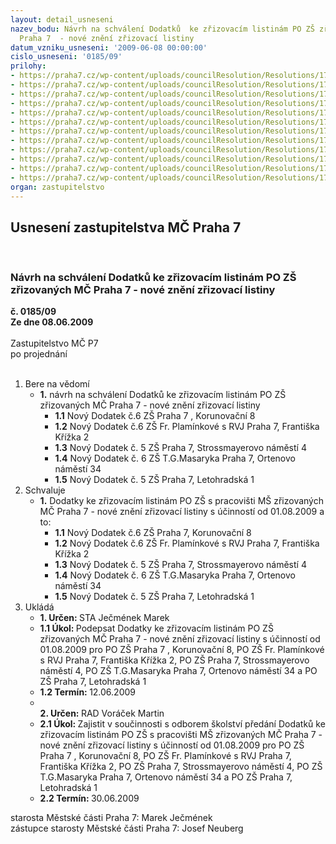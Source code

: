 ```yaml
---
layout: detail_usneseni
nazev_bodu: Návrh na schválení Dodatků  ke zřizovacím listinám PO ZŠ zřizovaných MČ
  Praha 7  - nové znění zřizovací listiny
datum_vzniku_usneseni: '2009-06-08 00:00:00'
cislo_usneseni: '0185/09'
prilohy:
- https://praha7.cz/wp-content/uploads/councilResolution/Resolutions/17977/3-09-zl_pro_z%c5%a1_korunka_dodatek_6.doc
- https://praha7.cz/wp-content/uploads/councilResolution/Resolutions/17977/3-09-zl_pro_z%c5%a1_plam%c3%adnkov%c3%a9_dodatek_6.doc
- https://praha7.cz/wp-content/uploads/councilResolution/Resolutions/17977/3-09-zl_pro_z%c5%a1_stross_dodatek_5.doc
- https://praha7.cz/wp-content/uploads/councilResolution/Resolutions/17977/3-09-zl_pro_z%c5%a1_tgm_dodatek_6.doc
- https://praha7.cz/wp-content/uploads/councilResolution/Resolutions/17977/3-09-zl_pro_z%c5%a1_letohradsk%c3%a1_dodatek_5.doc
- https://praha7.cz/wp-content/uploads/councilResolution/Resolutions/17977/3-09-usnesen%c3%ad_rm%c4%8d_0369.09.doc
- https://praha7.cz/wp-content/uploads/councilResolution/Resolutions/17977/3-09-z%c5%a1_korunov._dod5.doc
- https://praha7.cz/wp-content/uploads/councilResolution/Resolutions/17977/3-09-z%c5%a1_-_fr.plaminkove_dodat.5.doc
- https://praha7.cz/wp-content/uploads/councilResolution/Resolutions/17977/3-09-z%c5%a1_stross_dod_4.doc
- https://praha7.cz/wp-content/uploads/councilResolution/Resolutions/17977/3-09-z%c5%a1_-_tgm_orten_dodatek_%c4%8d.5.doc
- https://praha7.cz/wp-content/uploads/councilResolution/Resolutions/17977/3-09-z%c5%a1_-_letohradsk%c3%a1_dodatek_%c4%8d.4.doc
- https://praha7.cz/wp-content/uploads/councilResolution/Resolutions/17977/3-09-usnesen%c3%ad_rm%c4%8d_0558.doc
organ: zastupitelstvo
---
```

<div id="ucUsn_pList" class="usn">
	<span><h2>Usnesení zastupitelstva MČ Praha 7 </h2>
<br></span><div class="standBody">
<span><h3>Návrh na schválení Dodatků  ke zřizovacím listinám PO ZŠ zřizovaných MČ Praha 7  - nové znění zřizovací listiny</h3></span><div class="center">
		<strong>č. 0185/09</strong><br>
	</div>
<div class="center">
		<strong>Ze dne 08.06.2009</strong><br><br>
	</div>Zastupitelstvo MČ P7<br> po projednání<br><br><ol>
<li>Bere na vědomí<ul><li>
<strong>1.</strong> návrh na schválení Dodatků  ke zřizovacím listinám PO ZŠ zřizovaných MČ Praha 7 - nové znění zřizovací listiny<ul>
<li>
<strong>1.1</strong> Nový Dodatek č.6 ZŠ Praha 7 , Korunovační 8 </li>
<li>
<strong>1.2</strong> Nový Dodatek č.6 ZŠ Fr. Plamínkové s RVJ Praha 7, Františka Křížka 2</li>
<li>
<strong>1.3</strong> Nový Dodatek č. 5 ZŠ Praha 7, Strossmayerovo náměstí 4</li>
<li>
<strong>1.4</strong> Nový Dodatek č. 6 ZŠ T.G.Masaryka Praha 7, Ortenovo náměstí 34</li>
<li>
<strong>1.5</strong> Nový Dodatek č. 5 ZŠ Praha 7, Letohradská 1</li>
</ul>
</li></ul>
</li>
<li>Schvaluje<ul><li>
<strong>1.</strong> Dodatky  ke zřizovacím listinám PO ZŠ s pracovišti MŠ zřizovaných MČ Praha 7  - nové znění zřizovací listiny s účinností od 01.08.2009 a to: <ul>
<li>
<strong>1.1</strong> Nový Dodatek č.6 ZŠ Praha 7, Korunovační 8 </li>
<li>
<strong>1.2</strong> Nový Dodatek č.6 ZŠ Fr. Plamínkové s RVJ Praha 7, Františka Křížka 2</li>
<li>
<strong>1.3</strong> Nový Dodatek č. 5 ZŠ Praha 7, Strossmayerovo náměstí 4</li>
<li>
<strong>1.4</strong> Nový Dodatek č. 6 ZŠ T.G.Masaryka Praha 7, Ortenovo náměstí 34</li>
<li>
<strong>1.5</strong> Nový Dodatek č. 5 ZŠ Praha 7, Letohradská 1   </li>
</ul>
</li></ul>
</li>
<li>Ukládá<ul>
<li>
<strong>1. Určen: </strong>STA Ječmének Marek</li>
<li>
<strong>1.1 Úkol: </strong>Podepsat Dodatky  ke zřizovacím listinám PO ZŠ zřizovaných MČ Praha 7  - nové znění zřizovací listiny s účinností od 01.08.2009 pro PO ZŠ Praha 7 , Korunovační 8, PO ZŠ Fr. Plamínkové s RVJ Praha 7, Františka Křížka 2, PO ZŠ Praha 7, Strossmayerovo náměstí 4, PO ZŠ T.G.Masaryka Praha 7, Ortenovo náměstí 34 a PO ZŠ Praha 7, Letohradská 1</li>
<li>
<strong>1.2 Termín: </strong>12.06.2009</li>
<li>
<strong><br>2. Určen: </strong>RAD Voráček Martin</li>
<li>
<strong>2.1 Úkol: </strong>Zajistit v součinnosti s odborem školství předání Dodatků  ke zřizovacím listinám PO ZŠ s pracovišti MŠ  zřizovaných MČ Praha 7  - nové znění zřizovací listiny s účinností od 01.08.2009 pro PO ZŠ Praha 7 , Korunovační 8, PO ZŠ Fr. Plamínkové s RVJ Praha 7, Františka Křížka 2, PO ZŠ Praha 7, Strossmayerovo náměstí 4, PO ZŠ T.G.Masaryka Praha 7, Ortenovo náměstí 34 a PO ZŠ Praha 7, Letohradská 1</li>
<li>
<strong>2.2 Termín: </strong>30.06.2009</li>
</ul>
</li>
</ol>starosta Městské části Praha 7: Marek Ječmének<br>zástupce starosty Městské části Praha 7: Josef Neuberg
</div>
</div>
